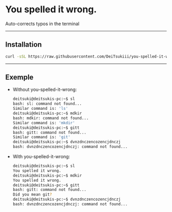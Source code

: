 # You spelled it wrong.
Auto-corrects typos in the terminal

---

## Installation

```bash
curl -sSL https://raw.githubusercontent.com/DeiTsukiii/you-spelled-it-wrong/refs/heads/main/ysiw.sh | bash
```

---

## Exemple

* Without you-spelled-it-wrong:
  ```bash
  deitsuki@deitsukis-pc:~$ sl
  bash: sl: command not found...
  Similar command is: 'ls'
  deitsuki@deitsukis-pc:~$ mdkir
  bash: mdkir: command not found...
  Similar command is: 'mkdir'
  deitsuki@deitsukis-pc:~$ gitt
  bash: gitt: command not found...
  Similar command is: 'git'
  deitsuki@deitsukis-pc:~$ dvnzdnczencozencjdnczj
  bash: dvnzdnczencozencjdnczj: command not found...
  ```

* With you-spelled-it-wrong:
  ```bash
  deitsuki@deitsukis-pc:~$ sl
  You spelled it wrong.
  deitsuki@deitsukis-pc:~$ mdkir
  You spelled it wrong.
  deitsuki@deitsukis-pc:~$ gitt
  bash: gitt: command not found...
  Did you mean git?
  deitsuki@deitsukis-pc:~$ dvnzdnczencozencjdnczj
  bash: dvnzdnczencozencjdnczj: command not found...
  ```
